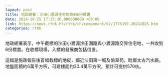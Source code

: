 ```yaml
---
layout: post
title: 地政總署：沙田小瀝源住宅地收到6份標書
date: 2024-10-25 17:35:36.000000000 +08:00
link: https://news.rthk.hk/rthk/ch/component/k2/1776197-20241025.htm
categories: rthk
---
```


地政總署表示，中午截標的沙田小瀝源沙田圍路與小瀝源路交界住宅地，一共收到6份標書。在收標現場，入標的發展商包括信置。

這幅是施政報告後首幅截標的地皮，鄰近沙田第一城及愉翠苑，毗鄰太古汽水廠。地盤面積約6萬平方呎，可建樓面約30.4萬平方呎，預計可提供570伙。
